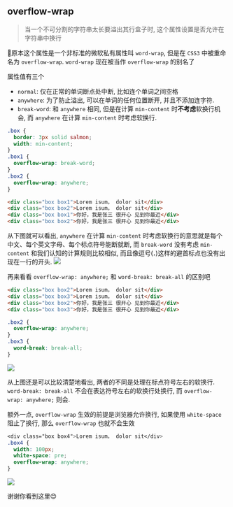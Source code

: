 ## overflow-wrap
> 当一个不可分割的字符串太长要溢出其行盒子时, 这个属性设置是否允许在字符串中换行

📕原本这个属性是一个非标准的微软私有属性叫 `word-wrap`, 但是在 `CSS3` 中被重命名为 `overflow-wrap`. `word-wrap` 现在被当作 `overflow-wrap` 的别名了

属性值有三个
- `normal`: 仅在正常的单词断点处中断, 比如连个单词之间空格
- `anywhere`: 为了防止溢出, 可以在单词的任何位置断开, 并且不添加连字符.
- `break-word`: 和 `anywhere` 相同, 但是在计算 `min-content` 时**不考虑**软换行机会, 而 `anywhere` 在计算 `min-content` 时考虑软换行.

```css
.box {
  border: 3px solid salmon;
  width: min-content;
}
.box1 {
  overflow-wrap: break-word;
}
.box2 {
  overflow-wrap: anywhere;
}
```
```html
<div class="box box1">Lorem isum， dolor sit</div>
<div class="box box2">Lorem isum， dolor sit</div>
<div class="box box1">你好，我是张三 很开心 见到你最近</div>
<div class="box box2">你好，我是张三 很开心 见到你最近</div>
```
从下图就可以看出, `anywhere` 在计算 `min-content` 时考虑软换行的意思就是每个中文、每个英文字母、每个标点符号能断就断, 而 `break-word` 没有考虑 `min-content` 和我们认知的计算规则比较相似, 而且像逗号(`，`)这样的避首标点也没有出现在一行的开头.
![](../../image/Snipaste_2022-09-19_11-44-31.png)

再来看看 `overflow-wrap: anywhere;` 和 `word-break: break-all` 的区别吧
```html
<div class="box box2">Lorem isum， dolor sit</div>
<div class="box box3">Lorem isum， dolor sit</div>
<div class="box box2">你好，我是张三 很开心 见到你最近</div>
<div class="box box3">你好，我是张三 很开心 见到你最近</div>
```
```css
.box2 {
  overflow-wrap: anywhere;
}
.box3 {
  word-break: break-all;
}
```
![](../../image/Snipaste_2022-09-19_21-51-13.png)

从上图还是可以比较清楚地看出, 两者的不同是处理在标点符号左右的软换行. `word-break: break-all` 不会在表达符号左右的软换行处换行, 而 `overflow-wrap: anywhere;` 则会.

额外一点, `overflow-wrap` 生效的前提是浏览器允许换行, 如果使用 `white-space` 阻止了换行, 那么 `overflow-wrap` 也就不会生效
```css
<div class="box box4">Lorem isum， dolor sit</div>
.box4 {
  width: 100px;
  white-space: pre;
  overflow-wrap: anywhere;
}
```

![](../../image/Snipaste_2022-09-19_22-00-08.png)

谢谢你看到这里😊